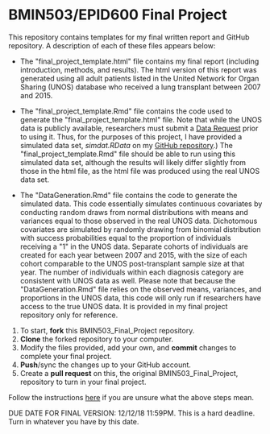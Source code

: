 # BMIN503/EPID600 Final Project

This repository contains templates for my final written report and GitHub repository. A description of each of these files appears below:

* The "final_project_template.html" file contains my final report (including introduction, methods, and results). The html version of this report was generated using all adult patients listed in the United Network for Organ Sharing (UNOS) database who received a lung transplant between 2007 and 2015. 

* The "final_project_template.Rmd" file contains the code used to generate the "final_project_template.html" file. Note that while the UNOS data is publicly available, researchers must submit a [Data Request](https://optn.transplant.hrsa.gov/data/) prior to using it. Thus, for the purposes of this project, I have provided a simulated data set, _simdat.RData_ on my [GitHub repository](https://github.com/eschnell/BMIN503_Final_Project).) The "final_project_template.Rmd" file should be able to run using this simulated data set, although the results will likely differ slightly from those in the html file, as the html file was produced using the real UNOS data set. 

* The "DataGeneration.Rmd" file contains the code to generate the simulated data. This code essentially simulates continuous covariates by conducting random draws from normal distributions with means and variances equal to those observed in the real UNOS data. Dichotomous covariates are simulated by randomly drawing from binomial distribution with success probabilities equal to the proportion of individuals receiving a "1" in the UNOS data. Separate cohorts of individuals are created for each year between 2007 and 2015, with the size of each cohort comparable to the UNOS post-transplant sample size at that year. The number of individuals within each diagnosis category are consistent with UNOS data as well. Please note that because the "DataGeneration.Rmd" file relies on the observed means, variances, and proportions in the UNOS data, this code will only run if researchers have access to the true UNOS data. It is provided in my final project repository only for reference.




1. To start, **fork** this BMIN503_Final_Project repository.
1. **Clone** the forked repository to your computer.
1. Modify the files provided, add your own, and **commit** changes to complete your final project.
1. **Push**/sync the changes up to your GitHub account.
1. Create a **pull request** on this, the original BMIN503_Final_Project, repository to turn in your final project.

Follow the instructions [here][forking] if you are unsure what the above steps mean.

DUE DATE FOR FINAL VERSION: 12/12/18 11:59PM. This is a hard deadline. Turn in whatever you have by this date.


<!-- Links -->
[forking]: https://guides.github.com/activities/forking/

